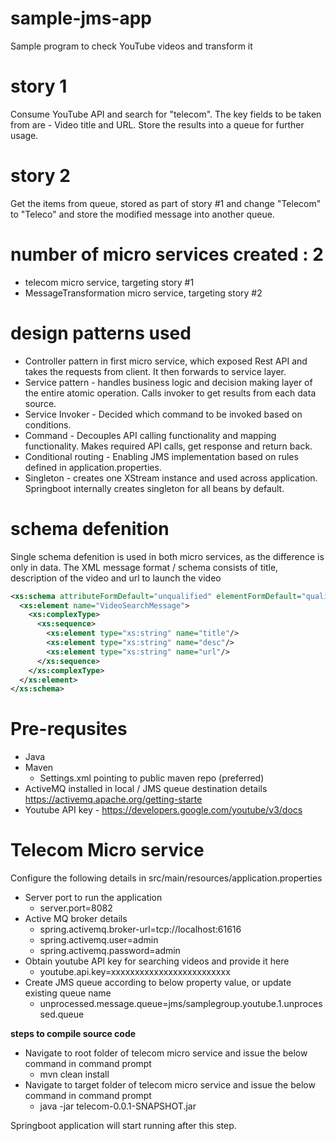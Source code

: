 # sample-jms-app
Sample program to check YouTube videos and transform it

# story 1 
Consume YouTube API and search for "telecom". The key fields to be taken from are - Video title and URL. Store the results into a queue for further usage.
# story 2 
Get the items from queue, stored as part of story #1 and change "Telecom" to "Teleco" and store the modified message into another queue.

# number of micro services created : 2
* telecom micro service, targeting story #1
* MessageTransformation micro service, targeting story #2

# design patterns used
* Controller pattern in first micro service, which exposed Rest API and takes the requests from client. It then forwards to service layer.
* Service pattern - handles business logic and decision making layer of the entire atomic operation. Calls invoker to get results from each data source.
* Service Invoker - Decided which command to be invoked based on conditions.
* Command - Decouples API calling functionality and mapping functionality. Makes required API calls, get response and return back.
* Conditional routing - Enabling JMS implementation based on rules defined in application.properties.
* Singleton - creates one XStream instance and used across application. Springboot internally creates singleton for all beans by default.  

# schema defenition 
Single schema defenition is used in both micro services, as the difference is only in data.
The XML message format / schema consists of title, description of the video and url to launch the video

```xml
<xs:schema attributeFormDefault="unqualified" elementFormDefault="qualified" xmlns:xs="http://www.w3.org/2001/XMLSchema">
  <xs:element name="VideoSearchMessage">
    <xs:complexType>
      <xs:sequence>
        <xs:element type="xs:string" name="title"/>
        <xs:element type="xs:string" name="desc"/>
        <xs:element type="xs:string" name="url"/>
      </xs:sequence>
    </xs:complexType>
  </xs:element>
</xs:schema>
```

# Pre-requsites
* Java
* Maven
  * Settings.xml pointing to public maven repo (preferred)
* ActiveMQ installed in local / JMS queue destination details https://activemq.apache.org/getting-starte
* Youtube API key  - https://developers.google.com/youtube/v3/docs

# Telecom Micro service
Configure the following details in src/main/resources/application.properties

* Server port to run the application
  * server.port=8082
* Active MQ broker details
  * spring.activemq.broker-url=tcp://localhost:61616
  * spring.activemq.user=admin
  * spring.activemq.password=admin
* Obtain youtube API key for searching videos and provide it here
  * youtube.api.key=xxxxxxxxxxxxxxxxxxxxxxxxx 
* Create JMS queue according to below property value, or update existing queue name
  * unprocessed.message.queue=jms/samplegroup.youtube.1.unprocessed.queue

**steps to compile source code**
* Navigate to root folder of telecom micro service and issue the below command in command prompt
  * mvn clean install 
* Navigate to target folder of telecom micro service and issue the below command in command prompt
  * java -jar telecom-0.0.1-SNAPSHOT.jar

Springboot application will start running after this step.




